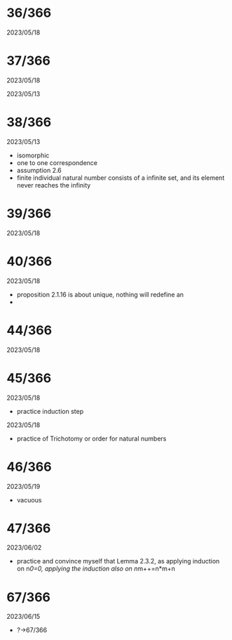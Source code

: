 # 36/366

2023/05/18

# 37/366

2023/05/18

2023/05/13

# 38/366

2023/05/13

- isomorphic
- one to one correspondence
- assumption 2.6
- finite individual natural number consists of a infinite set, and its element never reaches the infinity

# 39/366

2023/05/18

# 40/366

2023/05/18

- proposition 2.1.16 is about unique, nothing will redefine an
- 

# 44/366

2023/05/18

# 45/366

2023/05/18

- practice induction step

2023/05/18

- practice of Trichotomy or order for natural numbers

# 46/366

2023/05/19

- vacuous

# 47/366

2023/06/02

- practice and convince myself that Lemma 2.3.2, as applying induction on n*0=0, applying the induction also on n*m++=n*m+n

# 67/366

2023/06/15

- ?->67/366
